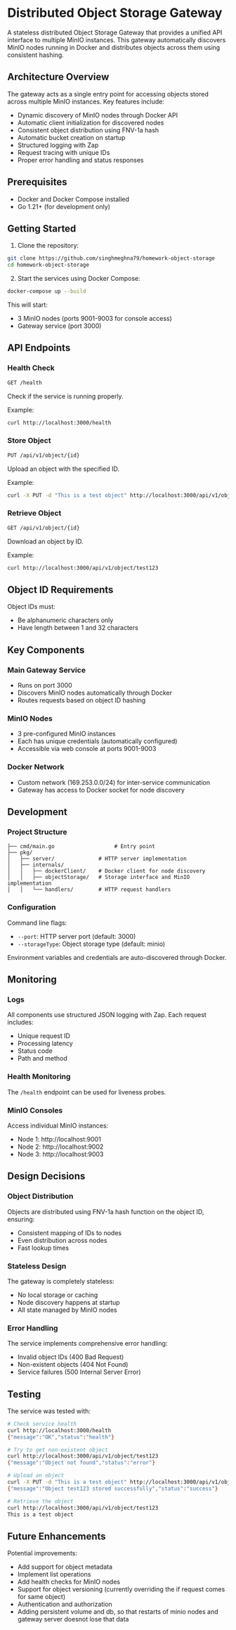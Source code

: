 # Distributed Object Storage Gateway

A stateless distributed Object Storage Gateway that provides a unified API interface to multiple MinIO instances. This gateway automatically discovers MinIO nodes running in Docker and distributes objects across them using consistent hashing.

## Architecture Overview

The gateway acts as a single entry point for accessing objects stored across multiple MinIO instances. Key features include:

- Dynamic discovery of MinIO nodes through Docker API
- Automatic client initialization for discovered nodes
- Consistent object distribution using FNV-1a hash
- Automatic bucket creation on startup
- Structured logging with Zap
- Request tracing with unique IDs
- Proper error handling and status responses

## Prerequisites

- Docker and Docker Compose installed
- Go 1.21+ (for development only)

## Getting Started

1. Clone the repository:
```bash
git clone https://github.com/singhmeghna79/homework-object-storage
cd homework-object-storage
```

2. Start the services using Docker Compose:
```bash
docker-compose up --build
```

This will start:
- 3 MinIO nodes (ports 9001-9003 for console access)
- Gateway service (port 3000)

## API Endpoints

### Health Check
```bash
GET /health
```
Check if the service is running properly.

Example:
```bash
curl http://localhost:3000/health
```

### Store Object
```bash
PUT /api/v1/object/{id}
```
Upload an object with the specified ID.

Example:
```bash
curl -X PUT -d "This is a test object" http://localhost:3000/api/v1/object/test123
```

### Retrieve Object
```bash
GET /api/v1/object/{id}
```
Download an object by ID.

Example:
```bash
curl http://localhost:3000/api/v1/object/test123
```

## Object ID Requirements

Object IDs must:
- Be alphanumeric characters only 
- Have length between 1 and 32 characters

## Key Components

### Main Gateway Service
- Runs on port 3000
- Discovers MinIO nodes automatically through Docker
- Routes requests based on object ID hashing

### MinIO Nodes
- 3 pre-configured MinIO instances
- Each has unique credentials (automatically configured)
- Accessible via web console at ports 9001-9003

### Docker Network
- Custom network (169.253.0.0/24) for inter-service communication
- Gateway has access to Docker socket for node discovery

## Development

### Project Structure
```
├── cmd/main.go                   # Entry point
├── pkg/
│   ├── server/              # HTTP server implementation
│   ├── internals/
│   │   ├── dockerClient/    # Docker client for node discovery
│   │   ├── objectStorage/   # Storage interface and MinIO implementation
│   │   └── handlers/        # HTTP request handlers
```

### Configuration

Command line flags:
- `--port`: HTTP server port (default: 3000)
- `--storageType`: Object storage type (default: minio)

Environment variables and credentials are auto-discovered through Docker.

## Monitoring

### Logs
All components use structured JSON logging with Zap. Each request includes:
- Unique request ID
- Processing latency
- Status code
- Path and method

### Health Monitoring
The `/health` endpoint can be used for liveness probes.

### MinIO Consoles
Access individual MinIO instances:
- Node 1: http://localhost:9001
- Node 2: http://localhost:9002
- Node 3: http://localhost:9003

## Design Decisions

### Object Distribution
Objects are distributed using FNV-1a hash function on the object ID, ensuring:
- Consistent mapping of IDs to nodes
- Even distribution across nodes
- Fast lookup times

### Stateless Design
The gateway is completely stateless:
- No local storage or caching
- Node discovery happens at startup
- All state managed by MinIO nodes

### Error Handling
The service implements comprehensive error handling:
- Invalid object IDs (400 Bad Request)
- Non-existent objects (404 Not Found)
- Service failures (500 Internal Server Error)

## Testing

The service was tested with:
```bash
# Check service health
curl http://localhost:3000/health
{"message":"OK","status":"health"}

# Try to get non-existent object
curl http://localhost:3000/api/v1/object/test123
{"message":"Object not found","status":"error"}

# Upload an object
curl -X PUT -d "This is a test object" http://localhost:3000/api/v1/object/test123
{"message":"Object test123 stored successfully","status":"success"}

# Retrieve the object
curl http://localhost:3000/api/v1/object/test123
This is a test object
```

## Future Enhancements

Potential improvements:
- Add support for object metadata
- Implement list operations
- Add health checks for MinIO nodes
- Support for object versioning (currently overriding the if request comes for same object)
- Authentication and authorization
- Adding persistent volume and db, so that restarts of minio nodes and gateway server doesnot lose that data